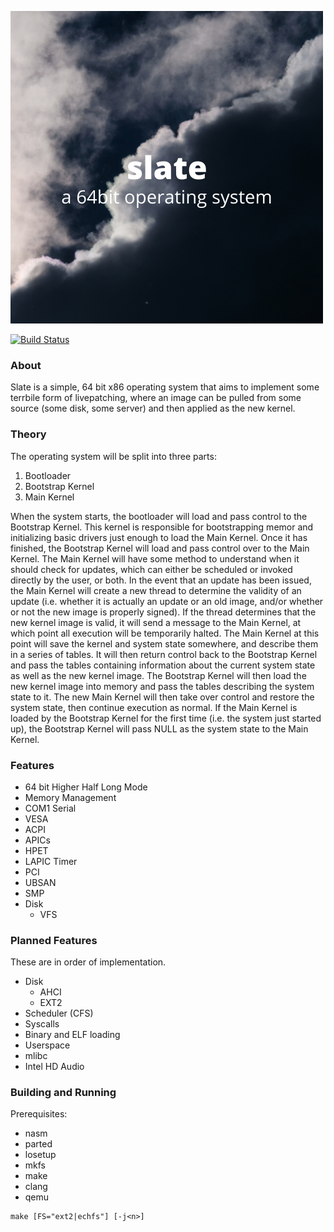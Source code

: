 ![alt text](slate.png "slate")

[![Build Status](https://travis-ci.org/404meemr/slate.svg?branch=master)](https://travis-ci.org/404meemr/slate)

### About
Slate is a simple, 64 bit x86 operating system that aims to implement some terrbile form of livepatching, where an image can be pulled from some source (some disk, some server) and then applied as the new kernel. 

### Theory

The operating system will be split into three parts:
1. Bootloader
2. Bootstrap Kernel
3. Main Kernel

When the system starts, the bootloader will load and pass control to the Bootstrap Kernel. This kernel is responsible for bootstrapping memor and initializing basic drivers just enough to load the Main Kernel. Once it has finished, the Bootstrap Kernel will load and pass control over to the Main Kernel. The Main Kernel will have some method to understand when it should check for updates, which can either be scheduled or invoked directly by the user, or both. In the event that an update has been issued, the Main Kernel will create a new thread to determine the validity of an update (i.e. whether it is actually an update or an old image, and/or whether or not the new image is properly signed). If the thread determines that the new kernel image is valid, it will send a message to the Main Kernel, at which point all execution will be temporarily halted. The Main Kernel at this point will save the kernel and system state somewhere, and describe them in a series of tables. It will then return control back to the Bootstrap Kernel and pass the tables containing information about the current system state as well as the new kernel image. The Bootstrap Kernel will then load the new kernel image into memory and pass the tables describing the system state to it. The new Main Kernel will then take over control and restore the system state, then continue execution as normal. If the Main Kernel is loaded by the Bootstrap Kernel for the first time (i.e. the system just started up), the Bootstrap Kernel will pass NULL as the system state to the Main Kernel.

### Features
- 64 bit Higher Half Long Mode
- Memory Management
- COM1 Serial
- VESA
- ACPI
- APICs
- HPET
- LAPIC Timer
- PCI
- UBSAN
- SMP
- Disk
    - VFS

### Planned Features
These are in order of implementation.
- Disk
    - AHCI
    - EXT2
- Scheduler (CFS)
- Syscalls
- Binary and ELF loading
- Userspace
- mlibc
- Intel HD Audio

### Building and Running

Prerequisites:
- nasm
- parted
- losetup
- mkfs
- make
- clang
- qemu

```
make [FS="ext2|echfs"] [-j<n>]
```
